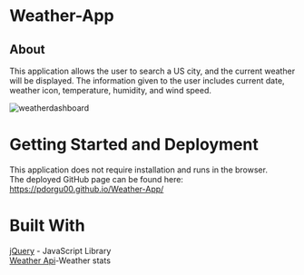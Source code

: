 # Weather-App

## About

This application allows the user to search a US city, and the current weather will be displayed. The information given to the user includes current date, weather icon, temperature, humidity, and wind speed.


![weatherdashboard](https://user-images.githubusercontent.com/56213571/80534356-15e52200-896d-11ea-8b82-eef8b6fa31b1.png)

# Getting Started and Deployment
This application does not require installation and runs in the browser. 
<br>
The deployed GitHub page can be found here: https://pdorgu00.github.io/Weather-App/

# Built With
[jQuery](https://jquery.com/) - JavaScript Library
<br>
[Weather Api](https://openweathermap.org/api)-Weather stats
